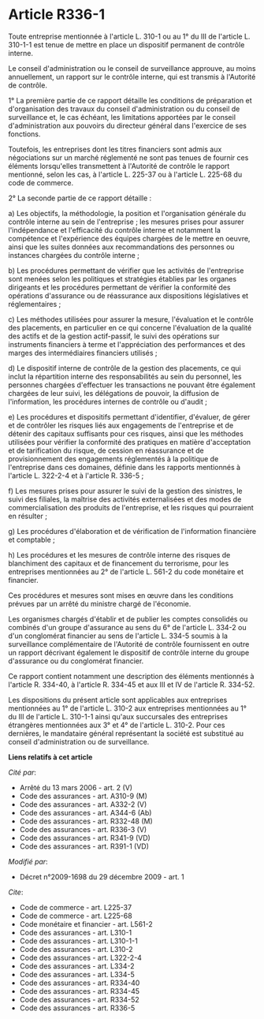# Article R336-1

Toute entreprise mentionnée à l'article L. 310-1 ou au 1° du III de l'article L. 310-1-1 est tenue de mettre en place un
dispositif permanent de contrôle interne. 

Le conseil d'administration ou le conseil de surveillance approuve, au moins annuellement, un rapport sur le contrôle
interne, qui est transmis à l'Autorité de contrôle. 

1° La première partie de ce rapport détaille les conditions de préparation et d'organisation des travaux du conseil
d'administration ou du conseil de surveillance et, le cas échéant, les limitations apportées par le conseil d'administration
aux pouvoirs du directeur général dans l'exercice de ses fonctions. 

Toutefois, les entreprises dont les titres financiers sont admis aux négociations sur un marché réglementé ne sont pas tenues
de fournir ces éléments lorsqu'elles transmettent à l'Autorité de contrôle le rapport mentionné, selon les cas, à l'article
L. 225-37 ou à l'article L. 225-68 du code de commerce. 

2° La seconde partie de ce rapport détaille : 

a) Les objectifs, la méthodologie, la position et l'organisation générale du contrôle interne au sein de l'entreprise ; les
mesures prises pour assurer l'indépendance et l'efficacité du contrôle interne et notamment la compétence et l'expérience des
équipes chargées de le mettre en oeuvre, ainsi que les suites données aux recommandations des personnes ou instances chargées
du contrôle interne ; 

b) Les procédures permettant de vérifier que les activités de l'entreprise sont menées selon les politiques et stratégies
établies par les organes dirigeants et les procédures permettant de vérifier la conformité des opérations d'assurance ou de
réassurance aux dispositions législatives et réglementaires ; 

c) Les méthodes utilisées pour assurer la mesure, l'évaluation et le contrôle des placements, en particulier en ce qui
concerne l'évaluation de la qualité des actifs et de la gestion actif-passif, le suivi des opérations sur instruments
financiers à terme et l'appréciation des performances et des marges des intermédiaires financiers utilisés ; 

d) Le dispositif interne de contrôle de la gestion des placements, ce qui inclut la répartition interne des responsabilités
au sein du personnel, les personnes chargées d'effectuer les transactions ne pouvant être également chargées de leur suivi,
les délégations de pouvoir, la diffusion de l'information, les procédures internes de contrôle ou d'audit ; 

e) Les procédures et dispositifs permettant d'identifier, d'évaluer, de gérer et de contrôler les risques liés aux
engagements de l'entreprise et de détenir des capitaux suffisants pour ces risques, ainsi que les méthodes utilisées pour
vérifier la conformité des pratiques en matière d'acceptation et de tarification du risque, de cession en réassurance et de
provisionnement des engagements réglementés à la politique de l'entreprise dans ces domaines, définie dans les rapports
mentionnés à l'article L. 322-2-4 et à l'article R. 336-5 ; 

f) Les mesures prises pour assurer le suivi de la gestion des sinistres, le suivi des filiales, la maîtrise des activités
externalisées et des modes de commercialisation des produits de l'entreprise, et les risques qui pourraient en résulter ; 

g) Les procédures d'élaboration et de vérification de l'information financière et comptable ; 

h) Les procédures et les mesures de contrôle interne des risques de blanchiment des capitaux et de financement du terrorisme,
pour les entreprises mentionnées au 2° de l'article L. 561-2 du code monétaire et financier. 

Ces procédures et mesures sont mises en œuvre dans les conditions prévues par un arrêté du ministre chargé de l'économie. 

Les organismes chargés d'établir et de publier les comptes consolidés ou combinés d'un groupe d'assurance au sens du 6° de
l'article L. 334-2 ou d'un conglomérat financier au sens de l'article L. 334-5 soumis à la surveillance complémentaire de
l'Autorité de contrôle fournissent en outre un rapport décrivant également le dispositif de contrôle interne du groupe
d'assurance ou du conglomérat financier. 

Ce rapport contient notamment une description des éléments mentionnés à l'article R. 334-40, à l'article R. 334-45 et aux III
et IV de l'article R. 334-52. 

Les dispositions du présent article sont applicables aux entreprises mentionnées au 1° de l'article L. 310-2 aux entreprises
mentionnées au 1° du III de l'article L. 310-1-1 ainsi qu'aux succursales des entreprises étrangères mentionnées aux 3° et 4°
de l'article L. 310-2. Pour ces dernières, le mandataire général représentant la société est substitué au conseil
d'administration ou de surveillance.

**Liens relatifs à cet article**

_Cité par_:

  - Arrêté du 13 mars 2006 - art. 2 (V)
  - Code des assurances - art. A310-9 (M)
  - Code des assurances - art. A332-2 (V)
  - Code des assurances - art. A344-6 (Ab)
  - Code des assurances - art. R332-48 (M)
  - Code des assurances - art. R336-3 (V)
  - Code des assurances - art. R341-9 (VD)
  - Code des assurances - art. R391-1 (VD)

_Modifié par_:

  - Décret n°2009-1698 du 29 décembre 2009 - art. 1

_Cite_:

  - Code de commerce - art. L225-37
  - Code de commerce - art. L225-68
  - Code monétaire et financier - art. L561-2
  - Code des assurances - art. L310-1
  - Code des assurances - art. L310-1-1
  - Code des assurances - art. L310-2
  - Code des assurances - art. L322-2-4
  - Code des assurances - art. L334-2
  - Code des assurances - art. L334-5
  - Code des assurances - art. R334-40
  - Code des assurances - art. R334-45
  - Code des assurances - art. R334-52
  - Code des assurances - art. R336-5
